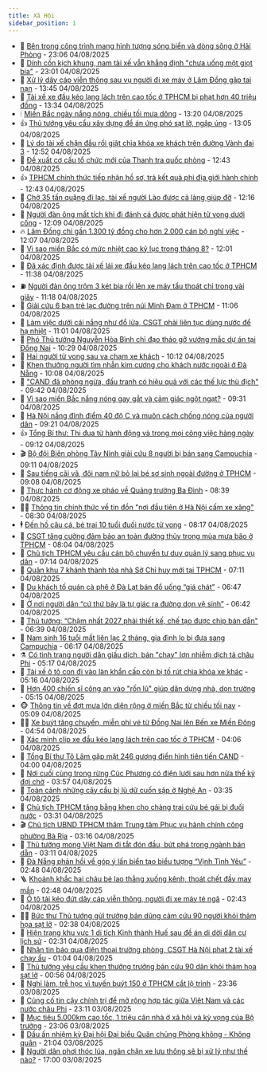 ```yaml
---
title: Xã Hội
sidebar_position: 1
---
```


<!-- dantri-xa-hoi:START -->
- 🫣 [Bên trong công trình mang hình tượng sóng biển và dòng sông ở Hải Phòng](https://dantri.com.vn/xa-hoi/ben-trong-cong-trinh-mang-hinh-tuong-song-bien-va-dong-song-o-hai-phong-20250804101335129.htm) - 23:06 04/08/2025
- 💼 [Dính cồn kịch khung, nam tài xế vẫn khẳng định &quot;chưa uống một giọt bia&quot;](https://dantri.com.vn/xa-hoi/dinh-con-kich-khung-nam-tai-xe-van-khang-dinh-chua-uong-mot-giot-bia-20250805005730527.htm) - 23:01 04/08/2025
- 🎊 [Xử lý dây cáp viễn thông sau vụ người đi xe máy ở Lâm Đồng gặp tai nạn](https://dantri.com.vn/xa-hoi/xu-ly-day-cap-vien-thong-sau-vu-nguoi-di-xe-may-o-lam-dong-gap-tai-nan-20250804194556645.htm) - 13:45 04/08/2025
- 🙉 [Tài xế xe đầu kéo lạng lách trên cao tốc ở TPHCM bị phạt hơn 40 triệu đồng](https://dantri.com.vn/xa-hoi/tai-xe-xe-dau-keo-lang-lach-tren-cao-toc-o-tphcm-bi-phat-hon-40-trieu-dong-20250804202314260.htm) - 13:34 04/08/2025
- 🕯 [Miền Bắc ngày nắng nóng, chiều tối mưa dông](https://dantri.com.vn/xa-hoi/mien-bac-ngay-nang-nong-chieu-toi-mua-dong-20250804171304164.htm) - 13:20 04/08/2025
- 👍 [Thủ tướng yêu cầu xây dựng đề án ứng phó sạt lở, ngập úng](https://dantri.com.vn/xa-hoi/thu-tuong-yeu-cau-xay-dung-de-an-ung-pho-sat-lo-ngap-ung-20250804200537588.htm) - 13:05 04/08/2025
- 🤖 [Lý do tài xế chặn đầu rồi giật chìa khóa xe khách trên đường Vành đai 3](https://dantri.com.vn/xa-hoi/ly-do-tai-xe-chan-dau-roi-giat-chia-khoa-xe-khach-tren-duong-vanh-dai-3-20250804194529973.htm) - 12:52 04/08/2025
- 🙉 [Đề xuất cơ cấu tổ chức mới của Thanh tra quốc phòng](https://dantri.com.vn/xa-hoi/de-xuat-co-cau-to-chuc-moi-cua-thanh-tra-quoc-phong-20250804193406882.htm) - 12:43 04/08/2025
- 👍 [TPHCM chính thức tiếp nhận hồ sơ, trả kết quả phi địa giới hành chính](https://dantri.com.vn/xa-hoi/tphcm-chinh-thuc-tiep-nhan-ho-so-tra-ket-qua-phi-dia-gioi-hanh-chinh-20250804192428832.htm) - 12:43 04/08/2025
- 🗽 [Chở 35 tấn quặng đi lạc, tài xế người Lào được cả làng giúp đỡ](https://dantri.com.vn/xa-hoi/cho-35-tan-quang-di-lac-tai-xe-nguoi-lao-duoc-ca-lang-giup-do-20250804181255529.htm) - 12:16 04/08/2025
- 🗽 [Người đàn ông mất tích khi đi đánh cá được phát hiện tử vong dưới cống](https://dantri.com.vn/xa-hoi/nguoi-dan-ong-mat-tich-khi-di-danh-ca-duoc-phat-hien-tu-vong-duoi-cong-20250804162825330.htm) - 12:09 04/08/2025
- 🔥 [Lâm Đồng chi gần 1.300 tỷ đồng cho hơn 2.000 cán bộ nghỉ việc](https://dantri.com.vn/xa-hoi/lam-dong-chi-gan-1300-ty-dong-cho-hon-2000-can-bo-nghi-viec-20250804182643404.htm) - 12:07 04/08/2025
- 🦒 [Vì sao miền Bắc có mức nhiệt cao kỷ lục trong tháng 8?](https://dantri.com.vn/xa-hoi/vi-sao-mien-bac-co-muc-nhiet-cao-ky-luc-trong-thang-8-20250803184214359.htm) - 12:01 04/08/2025
- 🧐 [Đã xác định được tài xế lái xe đầu kéo lạng lách trên cao tốc ở TPHCM](https://dantri.com.vn/xa-hoi/da-xac-dinh-duoc-tai-xe-lai-xe-dau-keo-lang-lach-tren-cao-toc-o-tphcm-20250804180239160.htm) - 11:38 04/08/2025
- ⛽️ [Người đàn ông trộm 3 két bia rồi lên xe máy tẩu thoát chỉ trong vài giây](https://dantri.com.vn/xa-hoi/nguoi-dan-ong-trom-3-ket-bia-roi-len-xe-may-tau-thoat-chi-trong-vai-giay-20250804173513960.htm) - 11:18 04/08/2025
- 🚀 [Giải cứu 6 bạn trẻ lạc đường trên núi Minh Đạm ở TPHCM](https://dantri.com.vn/xa-hoi/giai-cuu-6-ban-tre-lac-duong-tren-nui-minh-dam-o-tphcm-20250804174309361.htm) - 11:06 04/08/2025
- 🦒 [Làm việc dưới cái nắng như đổ lửa, CSGT phải liên tục dùng nước để hạ nhiệt](https://dantri.com.vn/xa-hoi/lam-viec-duoi-cai-nang-nhu-do-lua-csgt-phai-lien-tuc-dung-nuoc-de-ha-nhiet-20250804172139843.htm) - 11:01 04/08/2025
- 🦅 [Phó Thủ tướng Nguyễn Hòa Bình chỉ đạo tháo gỡ vướng mắc dự án tại Đồng Nai](https://dantri.com.vn/xa-hoi/pho-thu-tuong-nguyen-hoa-binh-chi-dao-thao-go-vuong-mac-du-an-tai-dong-nai-20250804171440964.htm) - 10:29 04/08/2025
- 🚀 [Hai người tử vong sau va chạm xe khách](https://dantri.com.vn/xa-hoi/hai-nguoi-tu-vong-sau-va-cham-xe-khach-20250804162718351.htm) - 10:12 04/08/2025
- 🦅 [Khen thưởng người tìm nhẫn kim cương cho khách nước ngoài ở Đà Nẵng](https://dantri.com.vn/xa-hoi/khen-thuong-nguoi-tim-nhan-kim-cuong-cho-khach-nuoc-ngoai-o-da-nang-20250804162844842.htm) - 10:08 04/08/2025
- 🤠 [&quot;CAND đã phòng ngừa, đấu tranh có hiệu quả với các thế lực thù địch&quot;](https://dantri.com.vn/xa-hoi/cand-da-phong-ngua-dau-tranh-co-hieu-qua-voi-cac-the-luc-thu-dich-20250804162305041.htm) - 09:42 04/08/2025
- 💄 [Vì sao miền Bắc nắng nóng gay gắt và cảm giác ngột ngạt?](https://dantri.com.vn/xa-hoi/vi-sao-mien-bac-nang-nong-gay-gat-va-cam-giac-ngot-ngat-20250804161509141.htm) - 09:31 04/08/2025
- 🥷 [Hà Nội nắng đỉnh điểm 40 độ C và muôn cách chống nóng của người dân](https://dantri.com.vn/xa-hoi/ha-noi-nang-dinh-diem-40-do-c-va-muon-cach-chong-nong-cua-nguoi-dan-20250804161341646.htm) - 09:21 04/08/2025
- 👍 [Tổng Bí thư: Thi đua từ hành động và trong mọi công việc hàng ngày](https://dantri.com.vn/xa-hoi/tong-bi-thu-thi-dua-tu-hanh-dong-va-trong-moi-cong-viec-hang-ngay-20250804142033211.htm) - 09:12 04/08/2025
- 🎬 [Bộ đội Biên phòng Tây Ninh giải cứu 8 người bị bán sang Campuchia](https://dantri.com.vn/xa-hoi/bo-doi-bien-phong-tay-ninh-giai-cuu-8-nguoi-bi-ban-sang-campuchia-20250804155640030.htm) - 09:11 04/08/2025
- 🦒 [Sau tiếng cãi vã, đôi nam nữ bỏ lại bé sơ sinh ngoài đường ở TPHCM](https://dantri.com.vn/xa-hoi/sau-tieng-cai-va-doi-nam-nu-bo-lai-be-so-sinh-ngoai-duong-o-tphcm-20250804152620922.htm) - 09:08 04/08/2025
- 🌊 [Thực hành cơ động xe pháo về Quảng trường Ba Đình](https://dantri.com.vn/xa-hoi/thuc-hanh-co-dong-xe-phao-ve-quang-truong-ba-dinh-20250804152101421.htm) - 08:39 04/08/2025
- 🧑‍💻 [Thông tin chính thức về tin đồn &quot;nơi đầu tiên ở Hà Nội cấm xe xăng&quot;](https://dantri.com.vn/xa-hoi/thong-tin-chinh-thuc-ve-tin-don-noi-dau-tien-o-ha-noi-cam-xe-xang-20250804152612840.htm) - 08:30 04/08/2025
- 🕴 [Đến hồ câu cá, bé trai 10 tuổi đuối nước tử vong](https://dantri.com.vn/xa-hoi/den-ho-cau-ca-be-trai-10-tuoi-duoi-nuoc-tu-vong-20250804095608096.htm) - 08:17 04/08/2025
- 🤔 [CSGT tăng cường đảm bảo an toàn đường thủy trong mùa mưa bão ở TPHCM](https://dantri.com.vn/xa-hoi/csgt-tang-cuong-dam-bao-an-toan-duong-thuy-trong-mua-mua-bao-o-tphcm-20250804124945287.htm) - 08:04 04/08/2025
- 💄 [Chủ tịch TPHCM yêu cầu cán bộ chuyển tư duy quản lý sang phục vụ dân](https://dantri.com.vn/xa-hoi/chu-tich-tphcm-yeu-cau-can-bo-chuyen-tu-duy-quan-ly-sang-phuc-vu-dan-20250804134210812.htm) - 07:14 04/08/2025
- 🧠 [Quân khu 7 khánh thành tòa nhà Sở Chỉ huy mới tại TPHCM](https://dantri.com.vn/xa-hoi/quan-khu-7-khanh-thanh-toa-nha-so-chi-huy-moi-tai-tphcm-20250804133457080.htm) - 07:11 04/08/2025
- 🦣 [Du khách tố quán cà phê ở Đà Lạt bán đồ uống “giá chát”](https://dantri.com.vn/xa-hoi/du-khach-to-quan-ca-phe-o-da-lat-ban-do-uong-gia-chat-20250804125201431.htm) - 06:47 04/08/2025
- 💫 [Ở nơi người dân “cứ thứ bảy là tự giác ra đường dọn vệ sinh”](https://dantri.com.vn/xa-hoi/o-noi-nguoi-dan-cu-thu-bay-la-tu-giac-ra-duong-don-ve-sinh-20250804120726628.htm) - 06:42 04/08/2025
- 🚀 [Thủ tướng: “Chậm nhất 2027 phải thiết kế, chế tạo được chip bán dẫn&quot;](https://dantri.com.vn/xa-hoi/thu-tuong-cham-nhat-2027-phai-thiet-ke-che-tao-duoc-chip-ban-dan-20250804133329811.htm) - 06:39 04/08/2025
- 🤔 [Nam sinh 16 tuổi mất liên lạc 2 tháng, gia đình lo bị đưa sang Campuchia](https://dantri.com.vn/xa-hoi/nam-sinh-16-tuoi-mat-lien-lac-2-thang-gia-dinh-lo-bi-dua-sang-campuchia-20250804115945335.htm) - 06:17 04/08/2025
- ⚗️ [Có tình trạng người dân giấu dịch, bán &quot;chạy&quot; lợn nhiễm dịch tả châu Phi](https://dantri.com.vn/xa-hoi/co-tinh-trang-nguoi-dan-giau-dich-ban-chay-lon-nhiem-dich-ta-chau-phi-20250804114311576.htm) - 05:17 04/08/2025
- 🫶 [Tài xế ô tô con đi vào làn khẩn cấp còn bị tố rút chìa khóa xe khác](https://dantri.com.vn/xa-hoi/tai-xe-o-to-con-di-vao-lan-khan-cap-con-bi-to-rut-chia-khoa-xe-khac-20250804121337666.htm) - 05:16 04/08/2025
- 🌮 [Hơn 400 chiến sĩ công an vào &quot;rốn lũ&quot; giúp dân dựng nhà, dọn trường](https://dantri.com.vn/xa-hoi/hon-400-chien-si-cong-an-vao-ron-lu-giup-dan-dung-nha-don-truong-20250804112916290.htm) - 05:15 04/08/2025
- 🐵 [Thông tin về đợt mưa lớn diện rộng ở miền Bắc từ chiều tối nay](https://dantri.com.vn/xa-hoi/thong-tin-ve-dot-mua-lon-dien-rong-o-mien-bac-tu-chieu-toi-nay-20250804120525147.htm) - 05:09 04/08/2025
- 🧑‍🏫 [Xe buýt tăng chuyến, miễn phí vé từ Đồng Nai lên Bến xe Miền Đông](https://dantri.com.vn/xa-hoi/xe-buyt-tang-chuyen-mien-phi-ve-tu-dong-nai-len-ben-xe-mien-dong-20250804111912918.htm) - 04:54 04/08/2025
- 💫 [Xác minh clip xe đầu kéo lạng lách trên cao tốc ở TPHCM](https://dantri.com.vn/xa-hoi/xac-minh-clip-xe-dau-keo-lang-lach-tren-cao-toc-o-tphcm-20250804103620848.htm) - 04:06 04/08/2025
- 🦩 [Tổng Bí thư Tô Lâm gặp mặt 246 gương điển hình tiên tiến CAND](https://dantri.com.vn/xa-hoi/tong-bi-thu-to-lam-gap-mat-246-guong-dien-hinh-tien-tien-cand-20250804105945234.htm) - 04:00 04/08/2025
- 🦄 [Nơi cuối cùng trong rừng Cúc Phương có điện lưới sau hơn nửa thế kỷ đợi chờ](https://dantri.com.vn/xa-hoi/noi-cuoi-cung-trong-rung-cuc-phuong-co-dien-luoi-sau-hon-nua-the-ky-doi-cho-20250804103631072.htm) - 03:57 04/08/2025
- 💂 [Toàn cảnh những cây cầu bị lũ dữ cuốn sập ở Nghệ An](https://dantri.com.vn/xa-hoi/toan-canh-nhung-cay-cau-bi-lu-du-cuon-sap-o-nghe-an-20250804084113219.htm) - 03:35 04/08/2025
- 💄 [Chủ tịch TPHCM tặng bằng khen cho chàng trai cứu bé gái bị đuối nước](https://dantri.com.vn/xa-hoi/chu-tich-tphcm-tang-bang-khen-cho-chang-trai-cuu-be-gai-bi-duoi-nuoc-20250804101832543.htm) - 03:31 04/08/2025
- 🎬 [Chủ tịch UBND TPHCM thăm Trung tâm Phục vụ hành chính công phường Bà Rịa](https://dantri.com.vn/xa-hoi/chu-tich-ubnd-tphcm-tham-trung-tam-phuc-vu-hanh-chinh-cong-phuong-ba-ria-20250804100736035.htm) - 03:16 04/08/2025
- 👀 [Thủ tướng mong Việt Nam đi tắt đón đầu, bứt phá trong ngành bán dẫn](https://dantri.com.vn/xa-hoi/thu-tuong-mong-viet-nam-di-tat-don-dau-but-pha-trong-nganh-ban-dan-20250804100633903.htm) - 03:11 04/08/2025
- 💃 [Đà Nẵng phản hồi về góp ý lấn biển tạo biểu tượng “Vịnh Tình Yêu”](https://dantri.com.vn/xa-hoi/da-nang-phan-hoi-ve-gop-y-lan-bien-tao-bieu-tuong-vinh-tinh-yeu-20250804093142240.htm) - 02:48 04/08/2025
- 🪜 [Khoảnh khắc hai cháu bé lao thẳng xuống kênh, thoát chết đầy may mắn](https://dantri.com.vn/xa-hoi/khoanh-khac-hai-chau-be-lao-thang-xuong-kenh-thoat-chet-day-may-man-20250804014653631.htm) - 02:48 04/08/2025
- 📝 [Ô tô tải kéo đứt dây cáp viễn thông, người đi xe máy té ngã](https://dantri.com.vn/xa-hoi/o-to-tai-keo-dut-day-cap-vien-thong-nguoi-di-xe-may-te-nga-20250804090551238.htm) - 02:43 04/08/2025
- 🧑‍💻 [Bức thư Thủ tướng gửi trưởng bản dũng cảm cứu 90 người khỏi thảm họa sạt lở](https://dantri.com.vn/xa-hoi/buc-thu-thu-tuong-gui-truong-ban-dung-cam-cuu-90-nguoi-khoi-tham-hoa-sat-lo-20250804093439099.htm) - 02:38 04/08/2025
- 👺 [Hiện trạng khu vực 1 di tích Kinh thành Huế sau đề án di dời dân cư lịch sử](https://dantri.com.vn/xa-hoi/hien-trang-khu-vuc-1-di-tich-kinh-thanh-hue-sau-de-an-di-doi-dan-cu-lich-su-20250802105529896.htm) - 02:31 04/08/2025
- 🌮 [Nhận tin báo qua điện thoại trưởng phòng, CSGT Hà Nội phạt 2 tài xế chạy ẩu](https://dantri.com.vn/xa-hoi/nhan-tin-bao-qua-dien-thoai-truong-phong-csgt-ha-noi-phat-2-tai-xe-chay-au-20250804080054831.htm) - 01:04 04/08/2025
- 🤭 [Thủ tướng yêu cầu khen thưởng trưởng bản cứu 90 dân khỏi thảm họa sạt lở](https://dantri.com.vn/xa-hoi/thu-tuong-yeu-cau-khen-thuong-truong-ban-cuu-90-dan-khoi-tham-hoa-sat-lo-20250804072140380.htm) - 00:56 04/08/2025
- 💪 [Nghỉ làm, trễ học vì tuyến buýt 150 ở TPHCM cắt lộ trình](https://dantri.com.vn/xa-hoi/nghi-lam-tre-hoc-vi-tuyen-buyt-150-o-tphcm-cat-lo-trinh-20250803150908051.htm) - 23:36 03/08/2025
- 🧰 [Củng cố tin cậy chính trị để mở rộng hợp tác giữa Việt Nam và các nước châu Phi](https://dantri.com.vn/xa-hoi/cung-co-tin-cay-chinh-tri-de-mo-rong-hop-tac-giua-viet-nam-va-cac-nuoc-chau-phi-20250804061023233.htm) - 23:11 03/08/2025
- 🤡 [Mục tiêu 5.000km cao tốc, 1 triệu căn nhà ở xã hội và kỳ vọng của Bộ trưởng](https://dantri.com.vn/xa-hoi/muc-tieu-5000km-cao-toc-1-trieu-can-nha-o-xa-hoi-va-ky-vong-cua-bo-truong-20250803110257754.htm) - 23:06 03/08/2025
- 🦆 [Dấu ấn nhiệm kỳ Đại hội Đại biểu Quân chủng Phòng không - Không quân](https://dantri.com.vn/xa-hoi/dau-an-nhiem-ky-dai-hoi-dai-bieu-quan-chung-phong-khong-khong-quan-20250803094931679.htm) - 21:04 03/08/2025
- 🦍 [Người dân phơi thóc lúa, ngăn chặn xe lưu thông sẽ bị xử lý như thế nào?](https://dantri.com.vn/xa-hoi/nguoi-dan-phoi-thoc-lua-ngan-chan-xe-luu-thong-se-bi-xu-ly-nhu-the-nao-20250803235131872.htm) - 17:00 03/08/2025<!-- dantri-xa-hoi:END -->
